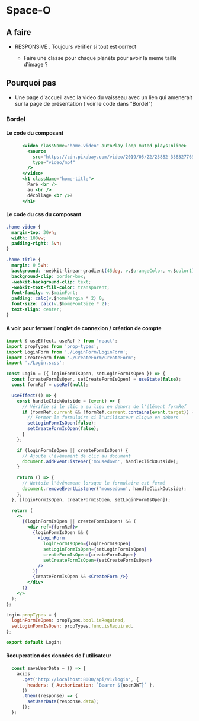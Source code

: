 # Space-O

## A faire

- RESPONSIVE
  . Toujours vérifier si tout est correct

  - Faire une classe pour chaque planète pour avoir la meme taille d'image ?

## Pourquoi pas

- Une page d'accueil avec la video du vaisseau avec un lien qui amenerait sur la page de présentation ( voir le code dans "Bordel")

### Bordel

#### Le code du composant

```jsx
      <video className="home-video" autoPlay loop muted playsInline>
        <source
          src="https://cdn.pixabay.com/video/2019/05/22/23882-338327769_large.mp4"
          type="video/mp4"
        />
      </video>
      <h1 className="home-title">
        Paré <br />
        au <br />
        décollage <br />?
      </h1>
```

#### Le code du css du composant

```css
.home-video {
  margin-top: 30vh;
  width: 100vw;
  padding-right: 5vh;
}

.home-title {
  margin: 0 5vh;
  background: -webkit-linear-gradient(45deg, v.$orangeColor, v.$color1);
  background-clip: border-box;
  -webkit-background-clip: text;
  -webkit-text-fill-color: transparent;
  font-family: v.$mainFont;
  padding: calc(v.$homeMargin * 2) 0;
  font-size: calc(v.$homeFontSize * 2);
  text-align: center;
}
```

#### A voir pour fermer l'onglet de connexion / création de compte

```jsx
import { useEffect, useRef } from 'react';
import propTypes from 'prop-types';
import LoginForm from './LoginForm/LoginForm';
import CreateForm from './CreateForm/CreateForm';
import './Login.scss';

const Login = ({ loginFormIsOpen, setLoginFormIsOpen }) => {
  const [createFormIsOpen, setCreateFormIsOpen] = useState(false);
  const formRef = useRef(null);

  useEffect(() => {
    const handleClickOutside = (event) => {
      // Vérifie si le clic a eu lieu en dehors de l'élément formRef
      if (formRef.current && !formRef.current.contains(event.target)) {
        // Fermer le formulaire si l'utilisateur clique en dehors
        setLoginFormIsOpen(false);
        setCreateFormIsOpen(false);
      }
    };

    if (loginFormIsOpen || createFormIsOpen) {
      // Ajoute l'événement de clic au document
      document.addEventListener('mousedown', handleClickOutside);
    }

    return () => {
      // Nettoie l'événement lorsque le formulaire est fermé
      document.removeEventListener('mousedown', handleClickOutside);
    };
  }, [loginFormIsOpen, createFormIsOpen, setLoginFormIsOpen]);

  return (
    <>
      {(loginFormIsOpen || createFormIsOpen) && (
        <div ref={formRef}>
          {loginFormIsOpen && (
            <LoginForm
              loginFormIsOpen={loginFormIsOpen}
              setLoginFormIsOpen={setLoginFormIsOpen}
              createFormIsOpen={createFormIsOpen}
              setCreateFormIsOpen={setCreateFormIsOpen}
            />
          )}
          {createFormIsOpen && <CreateForm />}
        </div>
      )}
    </>
  );
};

Login.propTypes = {
  loginFormIsOpen: propTypes.bool.isRequired,
  setLoginFormIsOpen: propTypes.func.isRequired,
};

export default Login;

```

#### Recuperation des données de l'utilisateur

```jsx
  const saveUserData = () => {
    axios
      .get('http://localhost:8000/api/v1/login', {
        headers: { Authorization: `Bearer ${userJWT}` },
      })
      .then((response) => {
        setUserData(response.data);
      });
  };
```